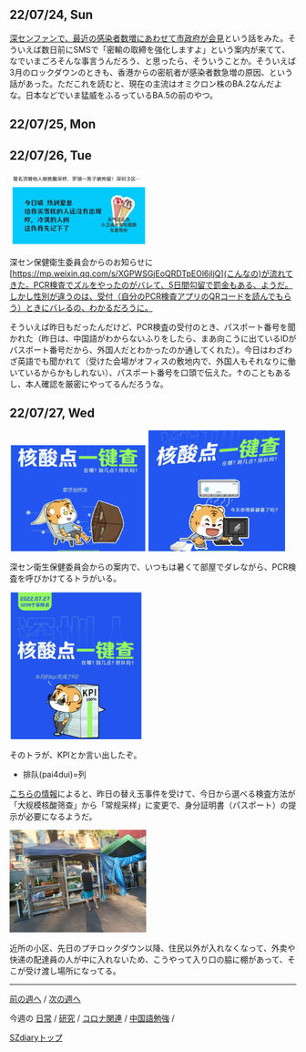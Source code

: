 ## 22/07/24, Sun

[深センファンで、最近の感染者数増にあわせて市政府が会見](https://www.shenzhen-fan.com/news-2022-07-24-new-announcement-about-covid-19-in-sz/)という話をみた。そういえば数日前にSMSで「密輸の取締を強化しますよ」という案内が来てて、なでいまごろそんな事言うんだろう、と思ったら、そういうことか。そういえば3月のロックダウンのときも、香港からの密航者が感染者数急増の原因、という話があった。ただこれを読むと、現在の主流はオミクロン株のBA.2なんだよな。日本などでいま猛威をふるっているBA.5の前のやつ。


## 22/07/25, Mon


## 22/07/26, Tue

<img src="https://github.com/akita11/SZdiary/blob/main/diary/photo/2022-07-26_12.35.42.png" width="240px">

深セン保健衛生委員会からのお知らせに[https://mp.weixin.qq.com/s/XGPWSGjEoQRDTpEOl6jljQ](こんなの)が流れてきた。PCR検査でズルをやったのがバレて、5日間勾留で罰金もある、ようだ。しかし性別が違うのは、受付（自分のPCR検査アプリのQRコードを読んでもらう）ときにバレるの、わかるだろうに。

そういえば昨日もだったんだけど、PCR検査の受付のとき、パスポート番号を聞かれた（昨日は、中国語がわからないふりをしたら、まあ向こうに出ているIDがパスポート番号だから、外国人だとわかったのか通してくれた）。今日はわざわざ英語でも聞かれて（受けた会場がオフィスの敷地内で、外国人もそれなりに働いているからかもしれない）、パスポート番号を口頭で伝えた。↑のこともあるし、本人確認を厳密にやってるんだろうな。


## 22/07/27, Wed

<img src="https://github.com/akita11/SZdiary/blob/main/diary/photo/2022-07-27_15.30.44.png" width="240px">
<img src="https://github.com/akita11/SZdiary/blob/main/diary/photo/2022-07-27_15.31.28.png" width="240px">

深セン衛生保健委員会からの案内で、いつもは暑くて部屋でダレながら、PCR検査を呼びかけてるトラがいる。

<img src="https://github.com/akita11/SZdiary/blob/main/diary/photo/2022-07-27_15.29.58.png" width="240px">

そのトラが、KPIとか言い出したぞ。

- 排队(pai4dui)=列

[こちらの情報](https://mp.weixin.qq.com/s/9qJkNU1zMKmSb0btXjHjhg)によると、昨日の替え玉事件を受けて、今日から選べる検査方法が「大规模核酸筛查」から「常规采样」に変更で、身分証明書（パスポート）の提示が必要になるようだ。

<img src="https://github.com/akita11/SZdiary/blob/main/diary/photo/2022-07-27_17.59.12.jpg" width="240px">

近所の小区、先日のプチロックダウン以降、住民以外が入れなくなって、外卖や快递の配達員の人が中に入れないため、こうやって入り口の脇に棚があって、そこが受け渡し場所になってる。

***

[前の週へ](2206-5.md) /
[次の週へ](2207-3.md)

今週の
[日常](../diary/2207-4.md) /
[研究](../research/2207-4.md) /
[コロナ関連](../covid19/2207-4.md) / 
[中国語勉強](../chinese/2207-4.md) / 

[SZdiaryトップ](../../README.md)
